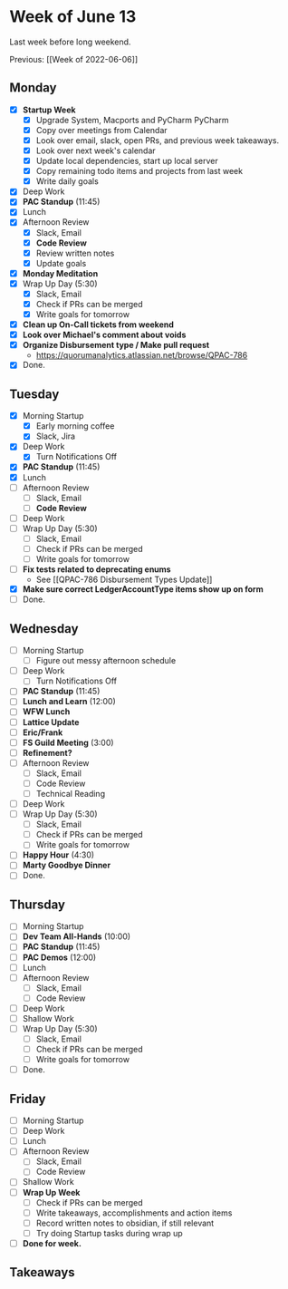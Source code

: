 # Week of June 13
Last week before long weekend.

Previous: [[Week of 2022-06-06]]

## Monday
- [x] **Startup Week**
	- [x] Upgrade System, Macports and PyCharm PyCharm
	- [x] Copy over meetings from Calendar
	- [x] Look over email, slack, open PRs, and previous week takeaways.
	- [x] Look over next week's calendar
	- [x] Update local dependencies, start up local server
	- [x] Copy remaining todo items and projects from last week
	- [x] Write daily goals
- [x] Deep Work
- [x] **PAC Standup** (11:45)
- [x] Lunch
- [x] Afternoon Review
	- [x] Slack, Email
	- [x] **Code Review**
	- [x] Review written notes
	- [x] Update goals
- [x] **Monday Meditation**
- [x] Wrap Up Day (5:30)
	- [x] Slack, Email
	- [x] Check if PRs can be merged
	- [x] Write goals for tomorrow
- [x] **Clean up On-Call tickets from weekend**
- [x] **Look over Michael's comment about voids**
- [x] **Organize Disbursement type / Make pull request**
	- https://quorumanalytics.atlassian.net/browse/QPAC-786
- [x] Done.

## Tuesday
- [x] Morning Startup
	- [x] Early morning coffee
	- [x] Slack, Jira
- [x] Deep Work
	- [x] Turn Notifications Off
- [x] **PAC Standup** (11:45)
- [x] Lunch
- [ ] Afternoon Review
	- [ ] Slack, Email
	- [ ] **Code Review**
- [ ] Deep Work
- [ ] Wrap Up Day (5:30)
	- [ ] Slack, Email
	- [ ] Check if PRs can be merged
	- [ ] Write goals for tomorrow
- [ ] **Fix tests related to deprecating enums**
	- See [[QPAC-786 Disbursement Types Update]]
- [x] **Make sure correct LedgerAccountType items show up on form**
- [ ] Done.

## Wednesday
- [ ] Morning Startup
	- [ ] Figure out messy afternoon schedule
- [ ] Deep Work
	- [ ] Turn Notifications Off
- [ ] **PAC Standup** (11:45)
- [ ] **Lunch and Learn** (12:00)
- [ ] **WFW Lunch**
- [ ] **Lattice Update**
- [ ] **Eric/Frank**
- [ ] **FS Guild Meeting** (3:00)
- [ ] **Refinement?**
- [ ] Afternoon Review
	- [ ] Slack, Email
	- [ ] Code Review
	- [ ] Technical Reading
- [ ] Deep Work
- [ ] Wrap Up Day (5:30)
	- [ ] Slack, Email
	- [ ] Check if PRs can be merged
	- [ ] Write goals for tomorrow
- [ ] **Happy Hour** (4:30)
- [ ] **Marty Goodbye Dinner**
- [ ] Done.

## Thursday
 - [ ] Morning Startup
 - [ ] **Dev Team All-Hands** (10:00)
 - [ ] **PAC Standup** (11:45)
 - [ ] **PAC Demos** (12:00)
 - [ ] Lunch
 - [ ] Afternoon Review
	 - [ ] Slack, Email
	 - [ ] Code Review
 - [ ] Deep Work
 - [ ] Shallow Work
 - [ ] Wrap Up Day (5:30)
	- [ ] Slack, Email
	- [ ] Check if PRs can be merged
	- [ ] Write goals for tomorrow
- [ ] Done.

## Friday
 - [ ] Morning Startup
 - [ ] Deep Work
 - [ ] Lunch
 - [ ] Afternoon Review
	 - [ ] Slack, Email
	 - [ ] Code Review
 - [ ] Shallow Work
 - [ ] **Wrap Up Week**
	 - [ ] Check if PRs can be merged
	 - [ ] Write takeaways, accomplishments and action items
	 - [ ] Record written notes to obsidian, if still relevant
	 - [ ] Try doing Startup tasks during wrap up
 - [ ] **Done for week.**

## Takeaways